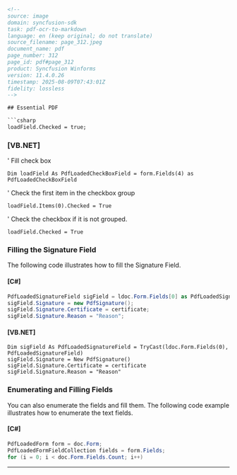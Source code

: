 ```html
<!-- 
source: image
domain: syncfusion-sdk
task: pdf-ocr-to-markdown
language: en (keep original; do not translate)
source_filename: page_312.jpeg
document_name: pdf
page_number: 312
page_id: pdf#page_312
product: Syncfusion Winforms
version: 11.4.0.26
timestamp: 2025-08-09T07:43:01Z
fidelity: lossless
-->

## Essential PDF

```csharp
loadField.Checked = true;
```

### [VB.NET]

' Fill check box
```vbnet
Dim loadField As PdfLoadedCheckBoxField = form.Fields(4) as PdfLoadedCheckBoxField
```

' Check the first item in the checkbox group
```vbnet
loadField.Items(0).Checked = True
```

' Check the checkbox if it is not grouped.
```vbnet
loadField.Checked = True
```

### Filling the Signature Field

The following code illustrates how to fill the Signature Field.

#### [C#]

```csharp
PdfLoadedSignatureField sigField = ldoc.Form.Fields[0] as PdfLoadedSignatureField;
sigField.Signature = new PdfSignature();
sigField.Signature.Certificate = certificate;
sigField.Signature.Reason = "Reason";
```

#### [VB.NET]

```vbnet
Dim sigField As PdfLoadedSignatureField = TryCast(ldoc.Form.Fields(0), PdfLoadedSignatureField)
sigField.Signature = New PdfSignature()
sigField.Signature.Certificate = certificate
sigField.Signature.Reason = "Reason"
```

### Enumerating and Filling Fields

You can also enumerate the fields and fill them. The following code example illustrates how to enumerate the text fields.

#### [C#]

```csharp
PdfLoadedForm form = doc.Form;
PdfLoadedFormFieldCollection fields = form.Fields;
for (i = 0; i < doc.Form.Fields.Count; i++)
```

---

<!-- tags: [Syncfusion, Winforms, PDF, SignatureField, CheckBoxField, EnumerateFields] keywords: [signature field, checkbox field, enumerate fields, fill fields, pdf form] -->
```